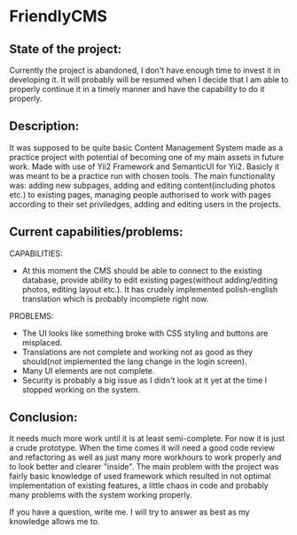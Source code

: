 FriendlyCMS
==============

State of the project:
---------------------
Currently the project is abandoned, I don't have enough time to invest it in developing it. 
It will probably will be resumed when I decide that I am able to properly continue it in a timely manner and have the capability to do it properly.

Description:
------------
It was supposed to be quite basic Content Management System made as a practice project with potential of becoming one of my main assets in future work.
Made with use of Yii2 Framework and SemanticUI for Yii2. Basicly it was meant to be a practice run with chosen tools. 
The main functionality was: adding new subpages, adding and editing content(including photos etc.) to existing pages, managing people authorised to work with pages according to their set priviledges, adding and editing users in the projects.

Current capabilities/problems:
---------------------

CAPABILITIES:
- At this moment the CMS should be able to connect to the existing database, provide ability to edit existing pages(without adding/editing photos, editing layout etc.). It has crudely implemented polish-english translation which is probably incomplete right now.

PROBLEMS:
- The UI looks like something broke with CSS styling and buttons are misplaced.
- Translations are not complete and working not as good as they should(not implemented the lang change in the login screen).
- Many UI elements are not complete.
- Security is probably a big issue as I didn't look at it yet at the time I stopped working on the system.

Conclusion:
-----------
It needs much more work until it is at least semi-complete. For now it is just a crude prototype. 
When the time comes it will need a good code review and refactoring as well as just many more workhours to work properly and to look better and clearer "inside".
The main problem with the project was fairly basic knowledge of used framework which resulted in not optimal implementation of existing features, a little chaos in code and probably many problems with the system working properly.

If you have a question, write me. I will try to answer as best as my knowledge allows me to.